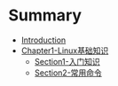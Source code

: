 # Summary
* [Introduction](README.md)
* [Chapter1-Linux基础知识](CHAPTER1/README.md)
  * [Section1-入门知识](CHAPTER1/SECTION1.md)
  * [Section2-常用命令](CHAPTER1/SECTION2.md)
